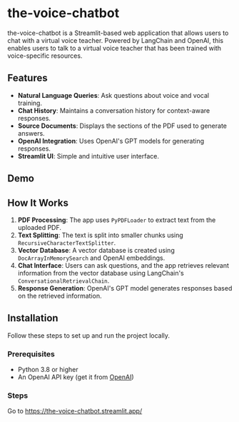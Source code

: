 # the-voice-chatbot 
the-voice-chatbot is a Streamlit-based web application that allows users to chat with a virtual voice teacher. Powered by LangChain and OpenAI, this enables users to talk to a virtual voice teacher that has been trained with voice-specific resources.

## Features

- **Natural Language Queries**: Ask questions about voice and vocal training.
- **Chat History**: Maintains a conversation history for context-aware responses.
- **Source Documents**: Displays the sections of the PDF used to generate answers.
- **OpenAI Integration**: Uses OpenAI's GPT models for generating responses.
- **Streamlit UI**: Simple and intuitive user interface.

## Demo

## How It Works

1. **PDF Processing**: The app uses `PyPDFLoader` to extract text from the uploaded PDF.
2. **Text Splitting**: The text is split into smaller chunks using `RecursiveCharacterTextSplitter`.
3. **Vector Database**: A vector database is created using `DocArrayInMemorySearch` and OpenAI embeddings.
4. **Chat Interface**: Users can ask questions, and the app retrieves relevant information from the vector database using LangChain's `ConversationalRetrievalChain`.
5. **Response Generation**: OpenAI's GPT model generates responses based on the retrieved information.

## Installation

Follow these steps to set up and run the project locally.

### Prerequisites

- Python 3.8 or higher
- An OpenAI API key (get it from [OpenAI](https://platform.openai.com/))

### Steps
Go to https://the-voice-chatbot.streamlit.app/
